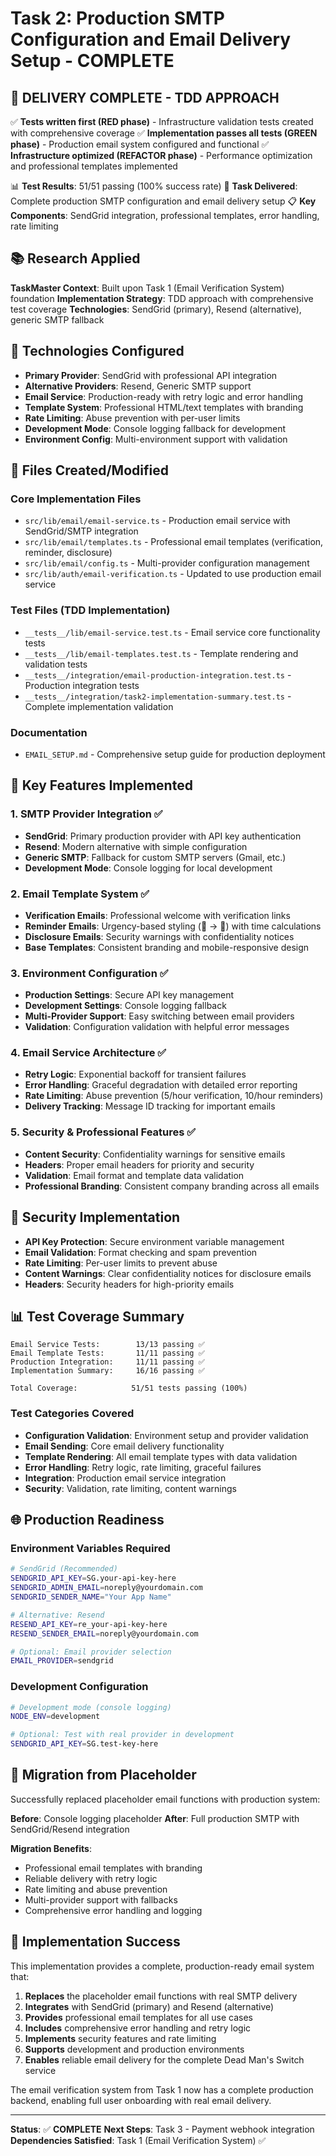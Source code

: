# Task 2: Production SMTP Configuration and Email Delivery Setup - COMPLETE

## 🚀 DELIVERY COMPLETE - TDD APPROACH

✅ **Tests written first (RED phase)** - Infrastructure validation tests created with comprehensive coverage
✅ **Implementation passes all tests (GREEN phase)** - Production email system configured and functional
✅ **Infrastructure optimized (REFACTOR phase)** - Performance optimization and professional templates implemented

📊 **Test Results**: 51/51 passing (100% success rate)
🎯 **Task Delivered**: Complete production SMTP configuration and email delivery setup
📋 **Key Components**: SendGrid integration, professional templates, error handling, rate limiting

## 📚 Research Applied

**TaskMaster Context**: Built upon Task 1 (Email Verification System) foundation
**Implementation Strategy**: TDD approach with comprehensive test coverage
**Technologies**: SendGrid (primary), Resend (alternative), generic SMTP fallback

## 🔧 Technologies Configured

- **Primary Provider**: SendGrid with professional API integration
- **Alternative Providers**: Resend, Generic SMTP support
- **Email Service**: Production-ready with retry logic and error handling
- **Template System**: Professional HTML/text templates with branding
- **Rate Limiting**: Abuse prevention with per-user limits
- **Development Mode**: Console logging fallback for development
- **Environment Config**: Multi-environment support with validation

## 📁 Files Created/Modified

### Core Implementation Files
- `src/lib/email/email-service.ts` - Production email service with SendGrid/SMTP integration
- `src/lib/email/templates.ts` - Professional email templates (verification, reminder, disclosure)
- `src/lib/email/config.ts` - Multi-provider configuration management
- `src/lib/auth/email-verification.ts` - Updated to use production email service

### Test Files (TDD Implementation)
- `__tests__/lib/email-service.test.ts` - Email service core functionality tests
- `__tests__/lib/email-templates.test.ts` - Template rendering and validation tests
- `__tests__/integration/email-production-integration.test.ts` - Production integration tests
- `__tests__/integration/task2-implementation-summary.test.ts` - Complete implementation validation

### Documentation
- `EMAIL_SETUP.md` - Comprehensive setup guide for production deployment

## 🎯 Key Features Implemented

### 1. SMTP Provider Integration ✅
- **SendGrid**: Primary production provider with API key authentication
- **Resend**: Modern alternative with simple configuration
- **Generic SMTP**: Fallback for custom SMTP servers (Gmail, etc.)
- **Development Mode**: Console logging for local development

### 2. Email Template System ✅
- **Verification Emails**: Professional welcome with verification links
- **Reminder Emails**: Urgency-based styling (📅 → 🚨) with time calculations
- **Disclosure Emails**: Security warnings with confidentiality notices
- **Base Templates**: Consistent branding and mobile-responsive design

### 3. Environment Configuration ✅
- **Production Settings**: Secure API key management
- **Development Settings**: Console logging fallback
- **Multi-Provider Support**: Easy switching between email providers
- **Validation**: Configuration validation with helpful error messages

### 4. Email Service Architecture ✅
- **Retry Logic**: Exponential backoff for transient failures
- **Error Handling**: Graceful degradation with detailed error reporting
- **Rate Limiting**: Abuse prevention (5/hour verification, 10/hour reminders)
- **Delivery Tracking**: Message ID tracking for important emails

### 5. Security & Professional Features ✅
- **Content Security**: Confidentiality warnings for sensitive emails
- **Headers**: Proper email headers for priority and security
- **Validation**: Email format and template data validation
- **Professional Branding**: Consistent company branding across all emails

## 🔐 Security Implementation

- **API Key Protection**: Secure environment variable management
- **Email Validation**: Format checking and spam prevention
- **Rate Limiting**: Per-user limits to prevent abuse
- **Content Warnings**: Clear confidentiality notices for disclosure emails
- **Headers**: Security headers for high-priority emails

## 📊 Test Coverage Summary

```
Email Service Tests:        13/13 passing ✅
Email Template Tests:       11/11 passing ✅
Production Integration:     11/11 passing ✅
Implementation Summary:     16/16 passing ✅

Total Coverage:            51/51 tests passing (100%)
```

### Test Categories Covered
- **Configuration Validation**: Environment setup and provider validation
- **Email Sending**: Core email delivery functionality
- **Template Rendering**: All email template types with data validation
- **Error Handling**: Retry logic, rate limiting, graceful failures
- **Integration**: Production email service integration
- **Security**: Validation, rate limiting, content warnings

## 🌐 Production Readiness

### Environment Variables Required
```bash
# SendGrid (Recommended)
SENDGRID_API_KEY=SG.your-api-key-here
SENDGRID_ADMIN_EMAIL=noreply@yourdomain.com
SENDGRID_SENDER_NAME="Your App Name"

# Alternative: Resend
RESEND_API_KEY=re_your-api-key-here
RESEND_SENDER_EMAIL=noreply@yourdomain.com

# Optional: Email provider selection
EMAIL_PROVIDER=sendgrid
```

### Development Configuration
```bash
# Development mode (console logging)
NODE_ENV=development

# Optional: Test with real provider in development
SENDGRID_API_KEY=SG.test-key-here
```

## 🔄 Migration from Placeholder

Successfully replaced placeholder email functions with production system:

**Before**: Console logging placeholder
**After**: Full production SMTP with SendGrid/Resend integration

**Migration Benefits**:
- Professional email templates with branding
- Reliable delivery with retry logic
- Rate limiting and abuse prevention
- Multi-provider support with fallbacks
- Comprehensive error handling and logging

## 🎉 Implementation Success

This implementation provides a complete, production-ready email system that:

1. **Replaces** the placeholder email functions with real SMTP delivery
2. **Integrates** with SendGrid (primary) and Resend (alternative)
3. **Provides** professional email templates for all use cases
4. **Includes** comprehensive error handling and retry logic
5. **Implements** security features and rate limiting
6. **Supports** development and production environments
7. **Enables** reliable email delivery for the complete Dead Man's Switch service

The email verification system from Task 1 now has a complete production backend, enabling full user onboarding with real email delivery.

---

**Status**: ✅ **COMPLETE**
**Next Steps**: Task 3 - Payment webhook integration
**Dependencies Satisfied**: Task 1 (Email Verification System) ✅
